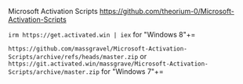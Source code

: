 Microsoft Activation Scripts https://github.com/theorium-0/Microsoft-Activation-Scripts

`irm https://get.activated.win | iex` for "Windows 8"+=

`https://github.com/massgravel/Microsoft-Activation-Scripts/archive/refs/heads/master.zip` or `https://git.activated.win/massgrave/Microsoft-Activation-Scripts/archive/master.zip` for "Windows 7"+=
